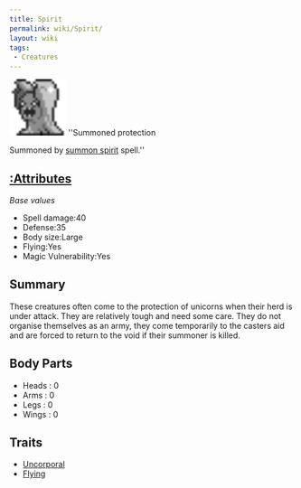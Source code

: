 ```yaml
---
title: Spirit
permalink: wiki/Spirit/
layout: wiki
tags:
 - Creatures
---
```


<img src="spirit.png" title="fig:spirit.png" alt="spirit.png" width="100" />
''Summoned protection

Summoned by [summon spirit](:Spells#Summon_Spirit "wikilink") spell.''

[:Attributes](:Attributes "wikilink")
-------------------------------------

*Base values*

-   Spell damage:40
-   Defense:35
-   Body size:Large
-   Flying:Yes
-   Magic Vulnerability:Yes

Summary
-------

These creatures often come to the protection of unicorns when their herd
is under attack. They are relatively tough and need some care. They do
not organise themselves as an army, they come temporarily to the casters
aid and are forced to return to the void if their summoner is killed.

Body Parts
----------

-   Heads : 0
-   Arms : 0
-   Legs : 0
-   Wings : 0

Traits
------

-   [Uncorporal](:Traits#Uncorporal "wikilink")
-   [Flying](:Traits#Flying "wikilink")

